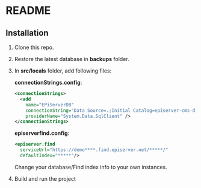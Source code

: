 # README

## Installation

1. Clone this repo.
1. Restore the latest database in **backups** folder.
1. In **src/locals** folder, add following files:

   **connectionStrings.config**:

   ```xml
   <connectionStrings>
     <add
       name="EPiServerDB"
       connectionString="Data Source=.;Initial Catalog=episerver-cms-demo;Connection Timeout=60;Integrated Security=False;User ID=sa;Password=*****;MultipleActiveResultSets=True;"
       providerName="System.Data.SqlClient" />
   </connectionStrings>
   ```

   **episerverfind.config**:

   ```xml
   <episerver.find
     serviceUrl="https://demo****.find.episerver.net/*****/"
     defaultIndex="*****"/>
   ```

   Change your database/Find index info to your own instances.

1. Build and run the project
